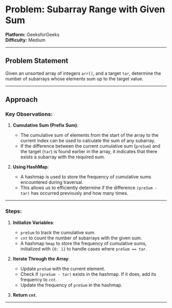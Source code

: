 # Problem: Subarray Range with Given Sum  
**Platform:** GeeksforGeeks  
**Difficulty:** Medium  

---

## Problem Statement
Given an unsorted array of integers `arr[]`, and a target `tar`, determine the number of subarrays whose elements sum up to the target value.

---

## Approach
### Key Observations:
1. **Cumulative Sum (Prefix Sum)**: 
   - The cumulative sum of elements from the start of the array to the current index can be used to calculate the sum of any subarray.
   - If the difference between the current cumulative sum (`preSum`) and the target (`tar`) is found earlier in the array, it indicates that there exists a subarray with the required sum.

2. **Using HashMap**: 
   - A hashmap is used to store the frequency of cumulative sums encountered during traversal.
   - This allows us to efficiently determine if the difference `(preSum - tar)` has occurred previously and how many times.

---

### Steps:
1. **Initialize Variables**:
   - `preSum` to track the cumulative sum.
   - `cnt` to count the number of subarrays with the given sum.
   - A hashmap `hmap` to store the frequency of cumulative sums, initialized with `{0: 1}` to handle cases where `preSum == tar`.

2. **Iterate Through the Array**:
   - Update `preSum` with the current element.
   - Check if `(preSum - tar)` exists in the hashmap. If it does, add its frequency to `cnt`.
   - Update the frequency of `preSum` in the hashmap.

3. **Return `cnt`**.

---
